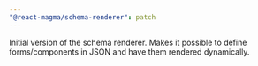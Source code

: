 ```yaml
---
"@react-magma/schema-renderer": patch
---
```


Initial version of the schema renderer. Makes it possible to define forms/components in JSON and have them rendered dynamically.
